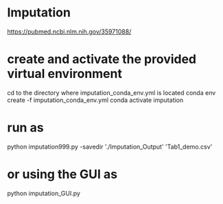 # Imputation
https://pubmed.ncbi.nlm.nih.gov/35971088/

# create and activate the provided virtual environment
cd to the directory where imputation_conda_env.yml is located
conda env create -f imputation_conda_env.yml
conda activate imputation

# run as
python imputation999.py -savedir './Imputation_Output' 'Tab1_demo.csv'


# or using the GUI as
python imputation_GUI.py 

